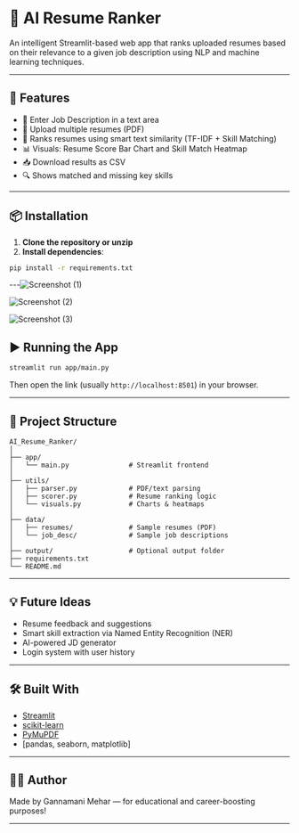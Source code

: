 # 🤖 AI Resume Ranker

An intelligent Streamlit-based web app that ranks uploaded resumes based on their relevance to a given job description using NLP and machine learning techniques.

---

## 🚀 Features

- 📝 Enter Job Description in a text area
- 📄 Upload multiple resumes (PDF)
- 🧠 Ranks resumes using smart text similarity (TF-IDF + Skill Matching)
- 📊 Visuals: Resume Score Bar Chart and Skill Match Heatmap
- 📥 Download results as CSV
- 🔍 Shows matched and missing key skills

---

## 📦 Installation

1. **Clone the repository or unzip**
2. **Install dependencies**:

```bash
pip install -r requirements.txt
```

---![Screenshot (1)](https://github.com/user-attachments/assets/4df33497-e1fb-4db0-a905-3efc4ca8eb60)

![Screenshot (2)](https://github.com/user-attachments/assets/04973014-e63e-48e7-b64c-308ecb0b26cd)



![Screenshot (3)](https://github.com/user-attachments/assets/d97d7921-dffb-48fc-908b-b1afb04b4c6a)


## ▶️ Running the App

```bash
streamlit run app/main.py
```

Then open the link (usually `http://localhost:8501`) in your browser.

---

## 📁 Project Structure

```
AI_Resume_Ranker/
│
├── app/
│   └── main.py               # Streamlit frontend
│
├── utils/
│   ├── parser.py             # PDF/text parsing
│   ├── scorer.py             # Resume ranking logic
│   └── visuals.py            # Charts & heatmaps
│
├── data/
│   ├── resumes/              # Sample resumes (PDF)
│   └── job_desc/             # Sample job descriptions
│
├── output/                   # Optional output folder
├── requirements.txt
└── README.md
```

---

## 💡 Future Ideas

- Resume feedback and suggestions
- Smart skill extraction via Named Entity Recognition (NER)
- AI-powered JD generator
- Login system with user history

---

## 🛠 Built With

- [Streamlit](https://streamlit.io)
- [scikit-learn](https://scikit-learn.org/)
- [PyMuPDF](https://pymupdf.readthedocs.io)
- [pandas, seaborn, matplotlib]

---

## 🧑‍💻 Author

Made by Gannamani Mehar — for educational and career-boosting purposes!

---
